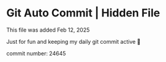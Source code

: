 # Git Auto Commit | Hidden File

This file was added Feb 12, 2025

Just for fun and keeping my daily git commit active 🤪

commit number: 24645
